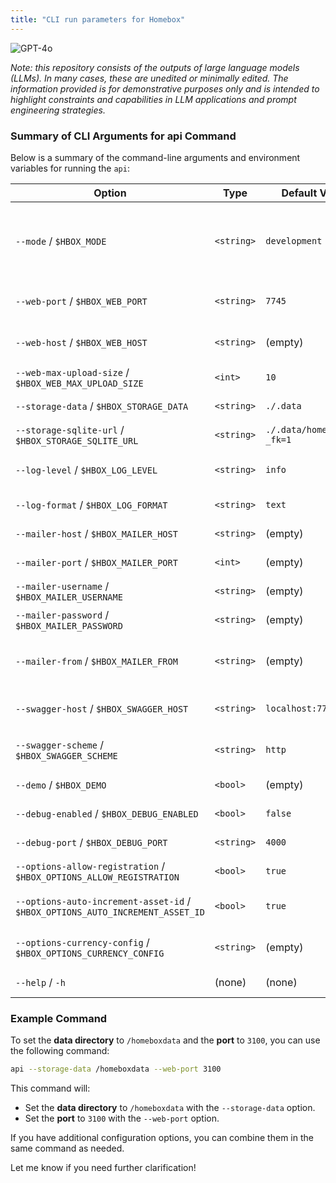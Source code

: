 ```yaml
---
title: "CLI run parameters for Homebox"
---
```

![GPT-4o](https://img.shields.io/badge/GPT--4o-3333FF?style=for-the-badge&logo=openai&logoColor=white)



*Note: this repository consists of the outputs of large language models (LLMs). In many cases, these are unedited or minimally edited. The information provided is for demonstrative purposes only and is intended to highlight constraints and capabilities in LLM applications and prompt engineering strategies.*


### Summary of CLI Arguments for **api** Command

Below is a summary of the command-line arguments and environment variables for running the `api`:

| Option                                                                        | Type       | Default Value              | Description                                               |
| ----------------------------------------------------------------------------- | ---------- | -------------------------- | --------------------------------------------------------- |
| `--mode` / `$HBOX_MODE`                                                       | `<string>` | `development`              | Set the application mode (development, production, etc.). |
| `--web-port` / `$HBOX_WEB_PORT`                                               | `<string>` | `7745`                     | The port for the web interface.                           |
| `--web-host` / `$HBOX_WEB_HOST`                                               | `<string>` | (empty)                    | The host address for the web interface.                   |
| `--web-max-upload-size` / `$HBOX_WEB_MAX_UPLOAD_SIZE`                         | `<int>`    | `10`                       | Max upload size in MB.                                    |
| `--storage-data` / `$HBOX_STORAGE_DATA`                                       | `<string>` | `./.data`                  | Directory to store data.                                  |
| `--storage-sqlite-url` / `$HBOX_STORAGE_SQLITE_URL`                           | `<string>` | `./.data/homebox.db?_fk=1` | SQLite database URL.                                      |
| `--log-level` / `$HBOX_LOG_LEVEL`                                             | `<string>` | `info`                     | Logging level (info, debug, error, etc.).                 |
| `--log-format` / `$HBOX_LOG_FORMAT`                                           | `<string>` | `text`                     | Log format (text or json).                                |
| `--mailer-host` / `$HBOX_MAILER_HOST`                                         | `<string>` | (empty)                    | SMTP mail server host.                                    |
| `--mailer-port` / `$HBOX_MAILER_PORT`                                         | `<int>`    | (empty)                    | SMTP mail server port.                                    |
| `--mailer-username` / `$HBOX_MAILER_USERNAME`                                 | `<string>` | (empty)                    | SMTP username.                                            |
| `--mailer-password` / `$HBOX_MAILER_PASSWORD`                                 | `<string>` | (empty)                    | SMTP password.                                            |
| `--mailer-from` / `$HBOX_MAILER_FROM`                                         | `<string>` | (empty)                    | The "from" address for outgoing emails.                   |
| `--swagger-host` / `$HBOX_SWAGGER_HOST`                                       | `<string>` | `localhost:7745`           | Host for Swagger documentation.                           |
| `--swagger-scheme` / `$HBOX_SWAGGER_SCHEME`                                   | `<string>` | `http`                     | Scheme for Swagger (http or https).                       |
| `--demo` / `$HBOX_DEMO`                                                       | `<bool>`   | (empty)                    | Enable demo mode.                                         |
| `--debug-enabled` / `$HBOX_DEBUG_ENABLED`                                     | `<bool>`   | `false`                    | Enable debugging.                                         |
| `--debug-port` / `$HBOX_DEBUG_PORT`                                           | `<string>` | `4000`                     | Port for debugging.                                       |
| `--options-allow-registration` / `$HBOX_OPTIONS_ALLOW_REGISTRATION`           | `<bool>`   | `true`                     | Allow user registration.                                  |
| `--options-auto-increment-asset-id` / `$HBOX_OPTIONS_AUTO_INCREMENT_ASSET_ID` | `<bool>`   | `true`                     | Auto-increment asset IDs.                                 |
| `--options-currency-config` / `$HBOX_OPTIONS_CURRENCY_CONFIG`                 | `<string>` | (empty)                    | Configure currency settings.                              |
| `--help` / `-h`                                                               | (none)     | (none)                     | Show the help message.                                    |

### Example Command

To set the **data directory** to `/homeboxdata` and the **port** to `3100`, you can use the following command:

```bash
api --storage-data /homeboxdata --web-port 3100
```

This command will:
- Set the **data directory** to `/homeboxdata` with the `--storage-data` option.
- Set the **port** to `3100` with the `--web-port` option.

If you have additional configuration options, you can combine them in the same command as needed.

Let me know if you need further clarification!
